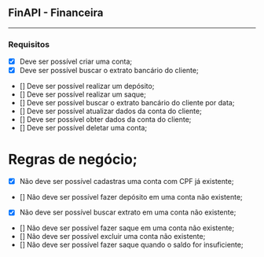 ## FinAPI - Financeira

---

### Requisitos

- [X] Deve ser possível criar uma conta;
- [X] Deve ser possível buscar o extrato bancário do cliente;
- [] Deve ser possível realizar um depósito;
- [] Deve ser possível realizar um saque;
- [] Deve ser possível buscar o extrato bancário do cliente por data;
- [] Deve ser possível atualizar dados da conta do cliente;
- [] Deve ser possível obter dados da conta do cliente;
- [] Deve ser possível deletar uma conta;


# Regras de negócio;

- [X] Não deve ser possível cadastras uma conta com CPF já existente;
- [] Não deve ser possível fazer depósito em uma conta não existente;
- [X] Não deve ser possível buscar extrato em uma conta não existente;
- [] Não deve ser possível fazer saque em uma conta não existente;
- [] Não deve ser possível excluir uma conta não existente;
- [] Não deve ser possível fazer saque quando o saldo for insuficiente;